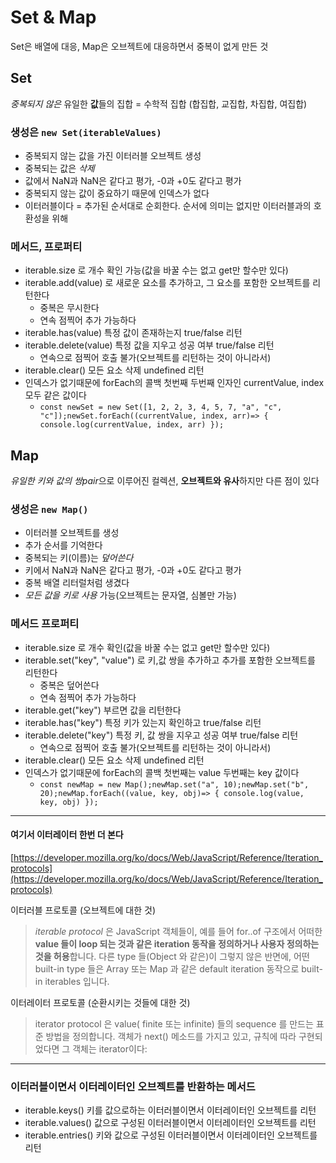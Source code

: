 # Set & Map

Set은 배열에 대응, Map은 오브젝트에 대응하면서 중복이 없게 만든 것

## Set

_중복되지 않은_ 유일한 **값**들의 집합 = 수학적 집합 (합집합, 교집합, 차집합, 여집합)

### 생성은 `new Set(iterableValues)`

- 중복되지 않는 값을 가진 이터러블 오브젝트 생성
- 중복되는 값은 _삭제_
- 값에서 NaN과 NaN은 같다고 평가, -0과 +0도 같다고 평가
- 중복되지 않는 값이 중요하기 때문에 인덱스가 없다
- 이터러블이다 = 추가된 순서대로 순회한다. 순서에 의미는 없지만 이터러블과의 호환성을 위해

### 메서드, 프로퍼티

- iterable.size 로 개수 확인 가능(값을 바꿀 수는 없고 get만 할수만 있다)
- iterable.add(value) 로 새로운 요소를 추가하고, 그 요소를 포함한 오브젝트를 리턴한다
  - 중복은 무시한다
  - 연속 점찍어 추가 가능하다
- iterable.has(value) 특정 값이 존재하는지 true/false 리턴
- iterable.delete(value) 특정 값을 지우고 성공 여부 true/false 리턴
  - 연속으로 점찍어 호출 불가(오브젝트를 리턴하는 것이 아니라서)
- iterable.clear() 모든 요소 삭제 undefined 리턴
- 인덱스가 없기때문에 forEach의 콜백 첫번째 두번째 인자인 currentValue, index 모두 같은 값이다
  - `const newSet = new Set([1, 2, 2, 3, 4, 5, 7, "a", "c", "c"]);newSet.forEach((currentValue, index, arr)=> { console.log(currentValue, index, arr) });`

## Map

*유일한 키와 값의 쌍pair*으로 이루어진 컬렉션, **오브젝트와 유사**하지만 다른 점이 있다

### 생성은 `new Map()`

- 이터러블 오브젝트를 생성
- 추가 순서를 기억한다
- 중복되는 키(이름)는 _덮어쓴다_
- 키에서 NaN과 NaN은 같다고 평가, -0과 +0도 같다고 평가
- 중복 배열 리터럴처럼 생겼다
- _모든 값을 키로 사용_ 가능(오브젝트는 문자열, 심볼만 가능)

### 메서드 프로퍼티

- iterable.size 로 개수 확인(값을 바꿀 수는 없고 get만 할수만 있다)
- iterable.set("key", "value") 로 키,값 쌍을 추가하고 추가를 포함한 오브젝트를 리턴한다
  - 중복은 덮어쓴다
  - 연속 점찍어 추가 가능하다
- iterable.get("key") 부르면 값을 리턴한다
- iterable.has("key") 특정 키가 있는지 확인하고 true/false 리턴
- iterable.delete("key") 특정 키, 값 쌍을 지우고 성공 여부 true/false 리턴
  - 연속으로 점찍어 호출 불가(오브젝트를 리턴하는 것이 아니라서)
- iterable.clear() 모든 요소 삭제 undefined 리턴
- 인덱스가 없기때문에 forEach의 콜백 첫번째는 value 두번째는 key 값이다
  - `const newMap = new Map();newMap.set("a", 10);newMap.set("b", 20);newMap.forEach((value, key, obj)=> { console.log(value, key, obj) });`

---

#### 여기서 이터레이터 한번 더 본다

[https://developer.mozilla.org/ko/docs/Web/JavaScript/Reference/Iteration_protocols](https://developer.mozilla.org/ko/docs/Web/JavaScript/Reference/Iteration_protocols)

이터러블 프로토콜 (오브젝트에 대한 것)

> _iterable protocol_ 은 JavaScript 객체들이, 예를 들어 for..of 구조에서 어떠한 **value 들이 loop 되는 것과 같은 iteration 동작을 정의하거나 사용자 정의하는 것을 허용**합니다. 다른 type 들(Object 와 같은)이 그렇지 않은 반면에, 어떤 built-in type 들은 Array 또는 Map 과 같은 default iteration 동작으로 built-in iterables 입니다.

이터레이터 프로토콜 (순환시키는 것들에 대한 것)

> iterator protocol 은 value( finite 또는 infinite) 들의 sequence 를 만드는 표준 방법을 정의합니다.
> 객체가 next() 메소드를 가지고 있고, 규칙에 따라 구현되었다면 그 객체는 iterator이다:

---

### 이터러블이면서 이터레이터인 오브젝트를 반환하는 메서드

- iterable.keys() 키를 값으로하는 이터러블이면서 이터레이터인 오브젝트를 리턴
- iterable.values() 값으로 구성된 이터러블이면서 이터레이터인 오브젝트를 리턴
- iterable.entries() 키와 값으로 구성된 이터러블이면서 이터레이터인 오브젝트를 리턴
